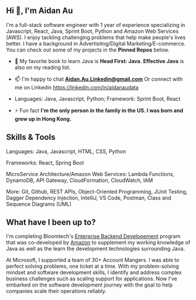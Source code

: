 <h2>Hi 👋, I'm Aidan Au</h1>

I'm a full-stack software engineer with 1 year of experience specializing in Javascript, React, Java, Sprint Boot, Python and Amazon Web Services (AWS). I enjoy tackling challenging problems that help make people's lives better.
I have a background in Advertisitng/Digital Marketing/E-commerce. 
You can check out some of my projects in the **Pinned Repos** below.

- 🌱 My favorite book to learn Java is **Head First: Java**. **Effective Java** is also on my reading list. 

- 📫 I'm happy to chat **Aidan.Au.Linkedin@gmail.com** Or connect with me on Linkedin https://linkedin.com/in/aidanaudata
- Languages: Java, Javascript, Python; Framework: Sprint Boot, React

- ⚡ Fun fact **I'm the only person in the family in the US. I was born and grew up in Hong Kong.**

## Skills & Tools ##

Languages: Java, Javascript, HTML, CSS, Python

Frameworks: React, Spring Boot

MicroService Architecture/Amazon Web Services: Lambda Functions, DynamoDB, API Gateway, CloudFormation, CloudWatch, IAM

More: Git, Github, REST APIs, Object-Oriented Programming, JUnit Testing, Dagger Dependency Injection, IntelliJ, VS Code, Postman, Class and Sequence Diagrams (UML)

## What have I been up to? 
I'm completing Bloomtech's [Enterprise Backend Developement](https://www.bloomtech.com/courses/backend-development) program that was co-developed by [Amazon](https://amazontechnicalacademy.com/training-providers) to supplement my working knowledge of Java as well as the learn the development technologies surrounding Java.

At Microsoft, I supported a team of 30+ Account Mangers. I was able to perfect solving problems, one ticket at a time. With my problem-solving mindset and software development skills, I identify and address complex business challenges such as scaling support for applications. Now I've embarked on the software development journey with the goal to help companies scale their operations reliably.
